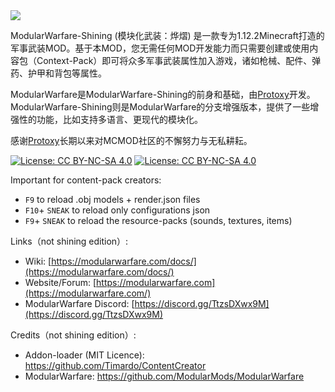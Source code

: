 <img src='https://github.com/mchhui/MWF-SHINING/blob/mwf-shining/mwf-shining-logo.png?raw=true'>

ModularWarfare-Shining (模块化武装：烨熠) 是一款专为1.12.2Minecraft打造的军事武装MOD。基于本MOD，您无需任何MOD开发能力而只需要创建或使用内容包（Context-Pack）即可将众多军事武装属性加入游戏，诸如枪械、配件、弹药、护甲和背包等属性。

ModularWarfare是ModularWarfare-Shining的前身和基础，由[Protoxy](https://github.com/Protoxy22)开发。ModularWarfare-Shining则是ModularWarfare的分支增强版本，提供了一些增强性的功能，比如支持多语言、更现代的模块化。

感谢[Protoxy](https://github.com/Protoxy22)长期以来对MCMOD社区的不懈努力与无私耕耘。

[![License: CC BY-NC-SA 4.0](https://img.shields.io/badge/License-CC%20BY--NC--SA%204.0-lightgrey.svg)](http://creativecommons.org/licenses/by-nc-sa/4.0/)
[![License: CC BY-NC-SA 4.0](https://licensebuttons.net/l/by-nc-sa/4.0/80x15.png)](http://creativecommons.org/licenses/by-nc-sa/4.0/)

Important for content-pack creators:
- `F9` to reload .obj models + render.json files
- `F10`+ `SNEAK` to reload only configurations json
- `F9`+ `SNEAK` to reload the resource-packs (sounds, textures, items)

Links（not shining edition）:

* Wiki: [https://modularwarfare.com/docs/](https://modularwarfare.com/docs/)
* Website/Forum: [https://modularwarfare.com](https://modularwarfare.com/)
* ModularWarfare Discord: [https://discord.gg/TtzsDXwx9M](https://discord.gg/TtzsDXwx9M)



Credits（not shining edition）:

* Addon-loader (MIT Licence): https://github.com/Timardo/ContentCreator
* ModularWarfare: https://github.com/ModularMods/ModularWarfare
